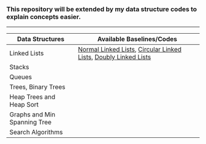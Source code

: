 ### This repository will be extended by my data structure codes to explain concepts easier. 

_____

| Data Structures | Available Baselines/Codes |
| --- | --- |
| Linked Lists | [Normal Linked Lists](https://github.com/Toygarr/data-structures/blob/main/Linked%20Lists/linkedlist.c), [Circular Linked Lists](https://github.com/Toygarr/data-structures/blob/main/Linked%20Lists/circular_linkedlist.c), [Doubly Linked Lists](https://github.com/Toygarr/data-structures/blob/main/Linked%20Lists/doubly_linkedlist.c)|
| Stacks | |
| Queues | |
| Trees, Binary Trees | |
| Heap Trees and Heap Sort | |
| Graphs and Min Spanning Tree | |
| Search Algorithms | |

